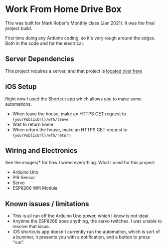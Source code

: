 # Work From Home Drive Box

This was built for Mark Rober's Monthly class (Jan 2021). It was the final project build.

First time doing any Arduino coding, so it's very rough around the edges. Both in the code and for the electrical.

## Server Dependencies

This project requires a server, and that project is [located over here](https://github.com/gwing33/home-harness)

## iOS Setup

Right now I used the Shortcut app which allows you to make some automations.

- When leave the house, make an HTTPS GET request to `{yourPublicUrl}/wfh/leave`
- Wait to return home
- When return the house, make an HTTPS GET request to `{yourPublicUrl}/wfh/return`

## Wiring and Electronics

See the images/\* for how I wired everything. What I used for this project:

- Arduino Uno
- PIR Sensor
- Servo
- ESP8266 Wifi Module

## Known issues / limitations

- This is all run off the Arduino Uno power, which I know is not ideal.
- Anytime the ESP8266 does anything, the servo twitches. I was unable to resolve that issue.
- iOS shortcuts app doesn't currently run the automation, which is sort of a bummer, it presents you with a notification, and a button to press "run".
